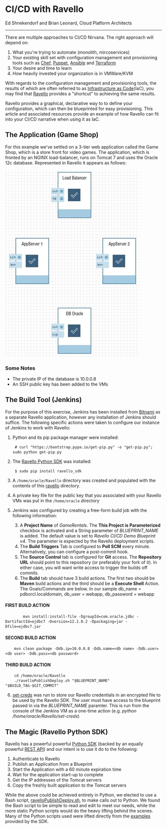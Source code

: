 # CI/CD with Ravello
Ed Shnekendorf and Brian Leonard, Cloud Platform Architects

----------


There are multiple approaches to CI/CD Nirvana. The right approach will depend on:

1. What you're trying to automate (monolith, mircoservices)
1. Your existing skill set with configuration management and provisioning tools such as [Chef](https://www.chef.io/chef/), [Puppet](https://puppet.com/), [Ansible](https://www.ansible.com/) and [Terraform](https://www.terraform.io/)
1. Your desire and time to learn
1. How heavily invested your organization is in VMWare/KVM

With regards to the configuration management and provisioning tools, the results of which are often referred to as [Infrastructure as Code](https://en.wikipedia.org/wiki/Infrastructure_as_Code)(IaC), you may find that [Ravello](https://www.ravellosystems.com/) provides a "shortcut" to achieving the same results.

Ravello provides a graphical, declarative way to to define your configuration, which can then be blueprinted for easy provisioning. This article and associated resources provide an example of how Ravello can fit into your CI/CD narrative when using it as IaC.

## The Application (Game Shop)
For this example we've settled on a 3-tier web application called the Game Shop, which is a store front for video games. The application, which is fronted by an NGINX load-balancer, runs on Tomcat 7 and uses the Oracle 12c database. Represented in Ravello it appears as follows:

![](images/blueprint.JPG)

### Some Notes



- The private IP of the database is 10.0.0.8
- An SSH public key has been added to the VMs



## The Build Tool (Jenkins)
For the purpose of this exercise, Jenkins has been installed from [Bitnami](https://bitnami.com/stack/jenkins) as a separate Ravello application, however any installation of Jenkins should suffice. The following specific actions were taken to configure our instance of Jenkins to work with Ravello:

1. Python and its pip package manager were installed:

    	# curl "https://bootstrap.pypa.io/get-pip.py" -o "get-pip.py"; sudo python get-pip.py

1. The [Ravello Python SDK](https://github.com/ravello/python-sdk) was installed:

		$ sudo pip install ravello_sdk

1. A `/home/oracle/Ravello` directory was created and populated with the contents of this [ravello](.) directory.

1. A private key file for the public key that you associated with your Ravello VMs was put in the `/home/oracle` directory

2. Jenkins was configured by creating a free-form build job with the following information:

    3. A **Project Name** of *GameRentals*.  The **This Project is Parameterized** checkbox is activated and a String parameter of *BLUEPRINT_NAME* is added.  The default value is set to *Ravello CI/CD Demo Blueprint v4*.  The parameter is expected by the Ravello deployment scripts.
    3. The **Build Triggers** Tab is configured to **Poll SCM** every minute.  Alternatively, you can configure a post-commit hook.
    3. The **Source Control** tab is configured for **Git** access.  The **Repository URL** should point to this repository (or preferably your fork of it).  In either case, you will want write access to trigger the builds off commits.
    4.  The **Build** tab should have 3 build actions.  The first two should be **Maven** build actions and the third should be a **Execute Shell** Action.  The Goals/Commands are below.  In our sample db_name = pdborcl.localdomain, db_user = webapp, db_password = webapp    
        
#### FIRST BUILD ACTION
```
        mvn install:install-file -DgroupId=com.oracle.jdbc -DartifactId=ojdbc7 -Dversion=12.1.0.2 -Dpackaging=jar -Dfile=ojdbc7.jar
```

#### SECOND BUILD ACTION
```
	mvn clean package -Ddb.ip=10.0.0.8 -Ddb.name=<db name> -Ddb.user=<db user> -Ddb.pass=<db password>
```
	
#### THIRD BUILD ACTION
```
 	cd /home/oracle/Ravello
	./ravelloPublishDeploy.sh "$BLUEPRINT_NAME" "$BUILD_TAG-$GIT_COMMIT"
```

6. [set-creds](set-creds) was run to store our Ravello credentials in an encrypted file to be used by the Ravello SDK. The user must have access to the blueprint passed in via the *BLUEPRINT_NAME* paramter.  This is run from the console of the Jenkins VM as a one-time action (e.g. *python /home/oracle/Ravello/set-creds*)


## The Magic (Ravello Python SDK)
Ravello has a powerful powerful [Python SDK](https://github.com/ravello/python-sdk) (backed by an equally powerful [REST API](https://www.ravellosystems.com/ravello-api-doc/)) and our intent is to use it do to the following:

1. Authenticate to Ravello
2. Publish an Application from a Blueprint
3. Start the Application with a 60 minute expiration time
4. Wait for the application start-up to complete
5. Get the IP addresses of the Tomcat servers
6. Copy the freshly built application to the Tomcat servers

While the above could be achieved entirely in Python, we elected to use a Bash script, [ravelloPublishDeploy.sh](ravelloPublishDeploy.sh), to make calls out to Python. We found the Bash script to be simple to read and edit to meet our needs, while the more static Python scripts would do the heavy lifting behind the scenes. Many of the Python scripts used were lifted directly from the [examples](https://github.com/ravello/python-sdk/tree/master/examples) provided by the SDK.


